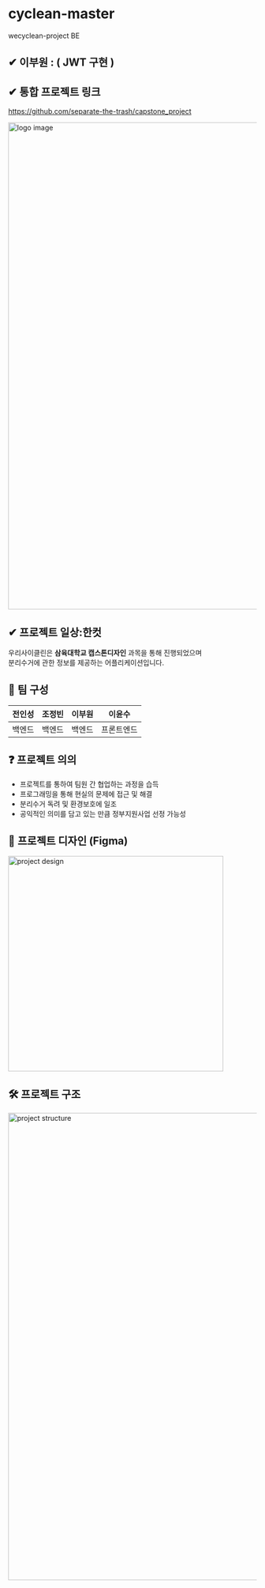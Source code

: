 # cyclean-master
wecyclean-project BE

## ✔︎  이부원 : ( JWT 구현 )

## ✔︎ 통합 프로젝트 링크
https://github.com/separate-the-trash/capstone_project 


<img width="986" alt="logo image" src="https://user-images.githubusercontent.com/101182523/205540530-c54067ff-0b4f-4756-a8aa-b2ceda315f4e.png">

## ✔︎  프로젝트 일상:한컷

우리사이클린은 **삼육대학교 캡스톤디자인** 과목을 통해 진행되었으며<br>
분리수거에 관한 정보를 제공하는 어플리케이션입니다.<br>


## 👤 팀 구성
| 전인성 | 조정빈 | 이부원 | 이윤수 |
| --- | --- | --- | --- |
| 백엔드 | 백엔드 | 백엔드 | 프론트엔드  |

## ❓ 프로젝트 의의
- 프로젝트를 통하여 팀원 간 협업하는 과정을 습득
- 프로그래밍을 통해 현실의 문제에 접근 및 해결 
- 분리수거 독려 및 환경보호에 일조
- 공익적인 의미를 담고 있는 만큼 정부지원사업 선정 가능성

## 🎨 프로젝트 디자인 (Figma)
<img width="436" alt="project design" src="https://user-images.githubusercontent.com/101182523/205540547-f32c615e-f709-4289-be69-5d5a3210d047.png">

## 🛠 프로젝트 구조 
<img width="946" alt="project structure" src="https://user-images.githubusercontent.com/101182523/205540545-3c7c8bbc-e4aa-4e69-85fc-0083f5b0cc3f.png">
